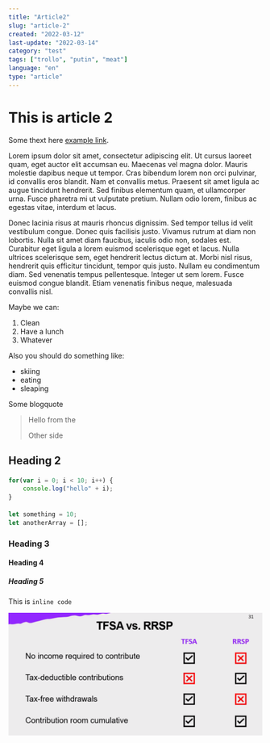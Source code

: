```yaml
---
title: "Article2"
slug: "article-2"
created: "2022-03-12"
last-update: "2022-03-14"
category: "test"
tags: ["trollo", "putin", "meat"]
language: "en"
type: "article"
---
```


# This is article 2

Some thext here [example link](http://example.com/).

Lorem ipsum dolor sit amet, consectetur adipiscing elit. Ut cursus laoreet quam, eget auctor elit accumsan eu. Maecenas vel magna dolor. Mauris molestie dapibus neque ut tempor. Cras bibendum lorem non orci pulvinar, id convallis eros blandit. Nam et convallis metus. Praesent sit amet ligula ac augue tincidunt hendrerit. Sed finibus elementum quam, et ullamcorper urna. Fusce pharetra mi ut vulputate pretium. Nullam odio lorem, finibus ac egestas vitae, interdum et lacus.

Donec lacinia risus at mauris rhoncus dignissim. Sed tempor tellus id velit vestibulum congue. Donec quis facilisis justo. Vivamus rutrum at diam non lobortis. Nulla sit amet diam faucibus, iaculis odio non, sodales est. Curabitur eget ligula a lorem euismod scelerisque eget et lacus. Nulla ultrices scelerisque sem, eget hendrerit lectus dictum at. Morbi nisl risus, hendrerit quis efficitur tincidunt, tempor quis justo. Nullam eu condimentum diam. Sed venenatis tempus pellentesque. Integer ut sem lorem. Fusce euismod congue blandit. Etiam venenatis finibus neque, malesuada convallis nisl.

Maybe we can:
1. Clean
2. Have a lunch
3. Whatever

Also you should do something like:
- skiing
- eating
- sleaping


Some blogquote
> Hello from the 
>
> Other side

## Heading 2

```javascript
for(var i = 0; i < 10; i++) {
    console.log("hello" + i);
}

let something = 10;
let anotherArray = [];
```
### Heading 3

#### Heading 4

##### Heading 5

This is `inline code` 

![Hey, image here](./assets/TFSA-RRSP.png)